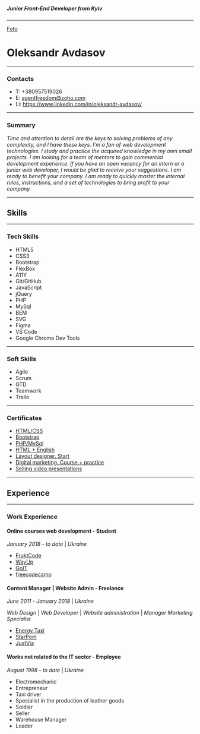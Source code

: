 ##### Junior Front-End Developer from Kyiv

---

[Foto](https://github.com/agentfreedom/rsschool-cv/img/insta-ava.jpg)

# Oleksandr Avdasov

---

### Contacts

- T: +380957519026
- E: agentfreedom@zoho.com
- Li: https://www.linkedin.com/in/oleksandr-avdasov/

---

### Summary

_Time and attention to detail are the keys to solving problems of any complexity, and I have these keys. I'm a fan of web development technologies. I study and practice the acquired knowledge in my own small projects. I am looking for a team of mentors to gain commercial development experience. If you have an open vacancy for an intern or a junior web developer, I would be glad to receive your suggestions. I am ready to benefit your company. I am ready to quickly master the internal rules, instructions, and a set of technologies to bring profit to your company._

---

## Skills

---

### Tech Skills

- HTML5
- CSS3
- Bootstrap
- FlexBox
- A11Y
- Git/GitHub
- JavaScript
- jQuery
- PHP
- MySql
- BEM
- SVG
- Figma
- VS Code
- Google Chrome Dev Tools

---

### Soft Skills

- Agile
- Scrum
- GTD
- Teamwork
- Trello

---

### Certificates

- [HTML/CSS](https://prnt.sc/1011031)
- [Bootstrap](https://prnt.sc/1010xup)
- [PHP/MySql](https://prnt.sc/10111at)
- [HTML + English](https://prnt.sc/1010ysv)
- [Layout designer. Start](https://prnt.sc/1010wv0)
- [Digital marketing. Course + practice](https://prnt.sc/1011wbz)
- [Selling video presentations](https://prnt.sc/101132b)

---

## Experience

---

### Work Experience

#### Online courses web development - Student

_January 2018 - to date_ | *Ukraine*

- [FruktCode](www.fructcode.com)
- [WayUp](www.wayup.in)
- [GoIT](www.goit.ua)
- [freecodecamp](www.freecodecamp.org)

#### Content Manager | Website Admin - Freelance

_June 2011 - January 2018_ | *Ukraine*

_Web Design_ | *Web Developer* | _Website administration_ | *Manager Marketing Specialist*

- [Energy Taxi](www.energytaxi.kiev.ua)
- [StarPom](www.starpom.pro)
- [JustVia](www.justvia.com)

#### Works not related to the IT sector - Employee

_August 1998 - to date_ | *Ukraine*

- Electromechanic
- Entrepreneur
- Taxi driver
- Specialist in the production of leather goods
- Soldier
- Seller
- Warehouse Manager
- Loader